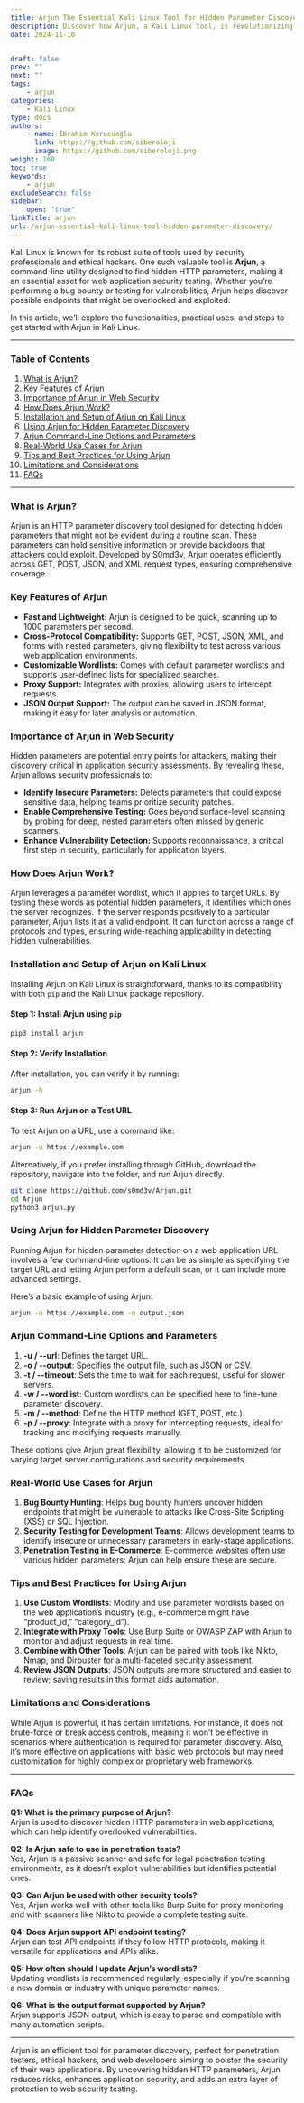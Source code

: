```yaml
---
title: Arjun The Essential Kali Linux Tool for Hidden Parameter Discovery
description: Discover how Arjun, a Kali Linux tool, is revolutionizing web application security by uncovering hidden HTTP parameters. Learn how it works, its key features, and practical use cases.
date: 2024-11-10


draft: false
prev: ""
next: ""
tags:
    - arjun
categories:
    - Kali Linux
type: docs
authors:
    - name: İbrahim Korucuoğlu
      link: https://github.com/siberoloji
      image: https://github.com/siberoloji.png
weight: 160
toc: true
keywords:
    - arjun
excludeSearch: false
sidebar:
    open: "true"
linkTitle: arjun
url: /arjun-essential-kali-linux-tool-hidden-parameter-discovery/
---
```


Kali Linux is known for its robust suite of tools used by security professionals and ethical hackers. One such valuable tool is **Arjun**, a command-line utility designed to find hidden HTTP parameters, making it an essential asset for web application security testing. Whether you’re performing a bug bounty or testing for vulnerabilities, Arjun helps discover possible endpoints that might be overlooked and exploited.

In this article, we’ll explore the functionalities, practical uses, and steps to get started with Arjun in Kali Linux.

---

### Table of Contents

1. [What is Arjun?](#what-is-arjun)
2. [Key Features of Arjun](#key-features-of-arjun)
3. [Importance of Arjun in Web Security](#importance-of-arjun-in-web-security)
4. [How Does Arjun Work?](#how-does-arjun-work)
5. [Installation and Setup of Arjun on Kali Linux](#installation-and-setup-of-arjun-on-kali-linux)
6. [Using Arjun for Hidden Parameter Discovery](#using-arjun-for-hidden-parameter-discovery)
7. [Arjun Command-Line Options and Parameters](#arjun-command-line-options-and-parameters)
8. [Real-World Use Cases for Arjun](#real-world-use-cases-for-arjun)
9. [Tips and Best Practices for Using Arjun](#tips-and-best-practices-for-using-arjun)
10. [Limitations and Considerations](#limitations-and-considerations)
11. [FAQs](#faqs)

---

### What is Arjun?

Arjun is an HTTP parameter discovery tool designed for detecting hidden parameters that might not be evident during a routine scan. These parameters can hold sensitive information or provide backdoors that attackers could exploit. Developed by S0md3v, Arjun operates efficiently across GET, POST, JSON, and XML request types, ensuring comprehensive coverage.

### Key Features of Arjun

- **Fast and Lightweight:** Arjun is designed to be quick, scanning up to 1000 parameters per second.
- **Cross-Protocol Compatibility:** Supports GET, POST, JSON, XML, and forms with nested parameters, giving flexibility to test across various web application environments.
- **Customizable Wordlists:** Comes with default parameter wordlists and supports user-defined lists for specialized searches.
- **Proxy Support:** Integrates with proxies, allowing users to intercept requests.
- **JSON Output Support:** The output can be saved in JSON format, making it easy for later analysis or automation.

### Importance of Arjun in Web Security

Hidden parameters are potential entry points for attackers, making their discovery critical in application security assessments. By revealing these, Arjun allows security professionals to:

- **Identify Insecure Parameters:** Detects parameters that could expose sensitive data, helping teams prioritize security patches.
- **Enable Comprehensive Testing:** Goes beyond surface-level scanning by probing for deep, nested parameters often missed by generic scanners.
- **Enhance Vulnerability Detection:** Supports reconnaissance, a critical first step in security, particularly for application layers.

### How Does Arjun Work?

Arjun leverages a parameter wordlist, which it applies to target URLs. By testing these words as potential hidden parameters, it identifies which ones the server recognizes. If the server responds positively to a particular parameter, Arjun lists it as a valid endpoint. It can function across a range of protocols and types, ensuring wide-reaching applicability in detecting hidden vulnerabilities.

### Installation and Setup of Arjun on Kali Linux

Installing Arjun on Kali Linux is straightforward, thanks to its compatibility with both `pip` and the Kali Linux package repository.

#### Step 1: Install Arjun using `pip`

```bash
pip3 install arjun
```

#### Step 2: Verify Installation

After installation, you can verify it by running:

```bash
arjun -h
```

#### Step 3: Run Arjun on a Test URL

To test Arjun on a URL, use a command like:

```bash
arjun -u https://example.com
```

Alternatively, if you prefer installing through GitHub, download the repository, navigate into the folder, and run Arjun directly.

```bash
git clone https://github.com/s0md3v/Arjun.git
cd Arjun
python3 arjun.py
```

### Using Arjun for Hidden Parameter Discovery

Running Arjun for hidden parameter detection on a web application URL involves a few command-line options. It can be as simple as specifying the target URL and letting Arjun perform a default scan, or it can include more advanced settings.

Here’s a basic example of using Arjun:

```bash
arjun -u https://example.com -o output.json
```

### Arjun Command-Line Options and Parameters

1. **-u / --url**: Defines the target URL.
2. **-o / --output**: Specifies the output file, such as JSON or CSV.
3. **-t / --timeout**: Sets the time to wait for each request, useful for slower servers.
4. **-w / --wordlist**: Custom wordlists can be specified here to fine-tune parameter discovery.
5. **-m / --method**: Define the HTTP method (GET, POST, etc.).
6. **-p / --proxy**: Integrate with a proxy for intercepting requests, ideal for tracking and modifying requests manually.

These options give Arjun great flexibility, allowing it to be customized for varying target server configurations and security requirements.

### Real-World Use Cases for Arjun

1. **Bug Bounty Hunting**: Helps bug bounty hunters uncover hidden endpoints that might be vulnerable to attacks like Cross-Site Scripting (XSS) or SQL Injection.
2. **Security Testing for Development Teams**: Allows development teams to identify insecure or unnecessary parameters in early-stage applications.
3. **Penetration Testing in E-Commerce**: E-commerce websites often use various hidden parameters; Arjun can help ensure these are secure.

### Tips and Best Practices for Using Arjun

1. **Use Custom Wordlists**: Modify and use parameter wordlists based on the web application’s industry (e.g., e-commerce might have “product_id,” “category_id”).
2. **Integrate with Proxy Tools**: Use Burp Suite or OWASP ZAP with Arjun to monitor and adjust requests in real time.
3. **Combine with Other Tools**: Arjun can be paired with tools like Nikto, Nmap, and Dirbuster for a multi-faceted security assessment.
4. **Review JSON Outputs**: JSON outputs are more structured and easier to review; saving results in this format aids automation.

### Limitations and Considerations

While Arjun is powerful, it has certain limitations. For instance, it does not brute-force or break access controls, meaning it won’t be effective in scenarios where authentication is required for parameter discovery. Also, it’s more effective on applications with basic web protocols but may need customization for highly complex or proprietary web frameworks.

---

### FAQs

**Q1: What is the primary purpose of Arjun?**  
Arjun is used to discover hidden HTTP parameters in web applications, which can help identify overlooked vulnerabilities.

**Q2: Is Arjun safe to use in penetration tests?**  
Yes, Arjun is a passive scanner and safe for legal penetration testing environments, as it doesn’t exploit vulnerabilities but identifies potential ones.

**Q3: Can Arjun be used with other security tools?**  
Yes, Arjun works well with other tools like Burp Suite for proxy monitoring and with scanners like Nikto to provide a complete testing suite.

**Q4: Does Arjun support API endpoint testing?**  
Arjun can test API endpoints if they follow HTTP protocols, making it versatile for applications and APIs alike.

**Q5: How often should I update Arjun’s wordlists?**  
Updating wordlists is recommended regularly, especially if you’re scanning a new domain or industry with unique parameter names.

**Q6: What is the output format supported by Arjun?**  
Arjun supports JSON output, which is easy to parse and compatible with many automation scripts.

---

Arjun is an efficient tool for parameter discovery, perfect for penetration testers, ethical hackers, and web developers aiming to bolster the security of their web applications. By uncovering hidden HTTP parameters, Arjun reduces risks, enhances application security, and adds an extra layer of protection to web security testing.
